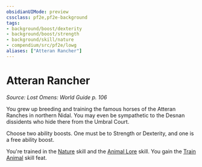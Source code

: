 ```yaml
---
obsidianUIMode: preview
cssclass: pf2e,pf2e-background
tags:
- background/boost/dexterity
- background/boost/strength
- background/skill/nature
- compendium/src/pf2e/lowg
aliases: ["Atteran Rancher"]
---
```

# Atteran Rancher
*Source: Lost Omens: World Guide p. 106*  

You grew up breeding and training the famous horses of the Atteran Ranches in northern Nidal. You may even be sympathetic to the Desnan dissidents who hide there from the Umbral Court.

Choose two ability boosts. One must be to Strength or Dexterity, and one is a free ability boost.

You're trained in the [Nature](skills.md#Nature) skill and the [Animal Lore](skills.md#Lore) skill. You gain the [Train Animal](train-animal.md) skill feat.